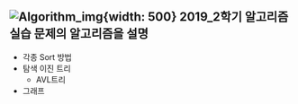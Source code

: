 ![Algorithm_img](https://user-images.githubusercontent.com/48341382/68479837-a96b4f00-0276-11ea-8bc4-5fe20f76db76.jpg){width: 500}
2019_2학기 알고리즘 실습 문제의 알고리즘을 설명
--------------------
+ 각종 Sort 방법
+ 탐색 이진 트리 
  - AVL트리
+ 그래프
